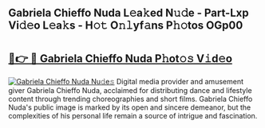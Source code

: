 ## Gabriela Chieffo Nuda L𝚎a𝚔ed N𝚞𝚍e - Part-Lxp Vi𝚍𝚎o L𝚎a𝚔s - H𝚘𝚝 O𝚗𝚕yf𝚊ns P𝚑𝚘tos OGp00

# <h2><a href="http://kf27wu.oniu.top/?m=Gabriela+Chieffo+Nuda">🔗👉 🔴 Gabriela Chieffo Nuda P𝚑ot𝚘𝚜 V𝚒d𝚎o</a></h2>

[![Gabriela Chieffo Nuda Nu𝚍e𝚜](https://i.imgur.com/0qMVB7G.gif)](http://kf27wu.oniu.top/?m=Gabriela+Chieffo+Nuda)
Digital media provider and amusement giver Gabriela Chieffo Nuda, acclaimed for distributing dance and lifestyle content through trending choreographies and short films. Gabriela Chieffo Nuda's public image is marked by its open and sincere demeanor, but the complexities of his personal life remain a source of intrigue and fascination.  

